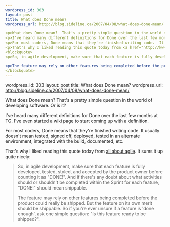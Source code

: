 ```yaml
--- 
wordpress_id: 303
layout: post
title: What does Done mean?
wordpress_url: http://blog.sideline.ca/2007/04/08/what-does-done-mean/

<p>What does Done mean?  That's a pretty simple question in the world of developing software.  Or is it?</p>
<p>I've heard many different definitions for Done over the last few months at TG.  I've even started a wiki page to start coming up with a definition.</p>
<p>For most coders, Done means that they're finished writing code.  It usually doesn't mean tested, signed off, deployed, tested in an alternate environment, integrated with the build, documented, etc.</p>
<p>That's why I liked reading this quote today from <a href="http://kw-agiledevelopment.blogspot.com/2007/04/agile-principle-7-done-means-done.html">all about agile</a>.  It sums it up quite nicely:</p>
<blockquote>
<p>So, in agile development, make sure that each feature is fully developed, tested, styled, and accepted by the product owner before counting it as "DONE!". And if there's any doubt about what activities should or shouldn't be completed within the Sprint for each feature, "DONE!" should mean shippable.</p>

<p>The feature may rely on other features being completed before the product could really be shipped. But the feature on its own merit should be shippable. So if you're ever unsure if a feature is 'done enough', ask one simple question: "Is this feature ready to be shipped?".</p>
</blockquote>
--- 
```

wordpress_id: 303
layout: post
title: What does Done mean?
wordpress_url: http://blog.sideline.ca/2007/04/08/what-does-done-mean/

<p>What does Done mean?  That's a pretty simple question in the world of developing software.  Or is it?</p>
<p>I've heard many different definitions for Done over the last few months at TG.  I've even started a wiki page to start coming up with a definition.</p>
<p>For most coders, Done means that they're finished writing code.  It usually doesn't mean tested, signed off, deployed, tested in an alternate environment, integrated with the build, documented, etc.</p>
<p>That's why I liked reading this quote today from <a href="http://kw-agiledevelopment.blogspot.com/2007/04/agile-principle-7-done-means-done.html">all about agile</a>.  It sums it up quite nicely:</p>
<blockquote>
<p>So, in agile development, make sure that each feature is fully developed, tested, styled, and accepted by the product owner before counting it as "DONE!". And if there's any doubt about what activities should or shouldn't be completed within the Sprint for each feature, "DONE!" should mean shippable.</p>

<p>The feature may rely on other features being completed before the product could really be shipped. But the feature on its own merit should be shippable. So if you're ever unsure if a feature is 'done enough', ask one simple question: "Is this feature ready to be shipped?".</p>
</blockquote>
